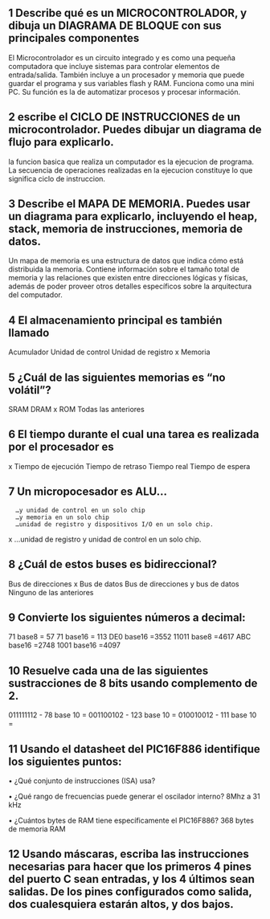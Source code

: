 ## 1 Describe qué es un MICROCONTROLADOR, y dibuja un DIAGRAMA DE BLOQUE con sus principales componentes
 El Microcontrolador es un circuito integrado y es como una pequeña computadora que incluye sistemas para controlar elementos de entrada/salida. También incluye a un procesador y  memoria que puede guardar el programa y sus variables flash y RAM.  Funciona como una mini PC. Su función es la de automatizar procesos y procesar información.

## 2 escribe el CICLO DE INSTRUCCIONES de un microcontrolador. Puedes dibujar un diagrama de flujo para explicarlo.
la funcion basica que realiza un computador es la ejecucion de programa. La secuencia de operaciones realizadas en la ejecucion constituye lo que significa ciclo de instruccion.
## 3 Describe el MAPA DE MEMORIA. Puedes usar un diagrama para explicarlo, incluyendo el heap, stack, memoria de instrucciones, memoria de datos.
Un mapa de memoria  es una estructura de datos  que indica cómo está distribuida la memoria. Contiene información sobre el tamaño total de memoria y las relaciones que existen entre direcciones lógicas y físicas, además de poder proveer otros detalles específicos sobre la arquitectura del computador.
## 4 El almacenamiento principal es también llamado

 Acumulador
  Unidad de control
  Unidad de registro
 x Memoria
 ## 5 ¿Cuál de las siguientes memorias es “no volátil”?

  SRAM
  DRAM
 x ROM
  Todas las anteriores
 ## 6 El tiempo durante el cual una tarea es realizada por el procesador es
x Tiempo de ejecución
 Tiempo de retraso
 Tiempo real
 Tiempo de espera
 ## 7 Un micropocesador es ALU…
	  …y unidad de control en un solo chip
	  …y memoria en un solo chip
	  …unidad de registro y dispositivos I/O en un solo chip.
x 	  …unidad de registro y unidad de control en un solo chip.
## 8 ¿Cuál de estos buses es bidireccional?

   Bus de direcciones
 x Bus de datos
   Bus de direcciones y bus de datos
   Ninguno de las anteriores

## 9 Convierte los siguientes números a decimal:
71 base8 = 57
71 base16 = 113
DE0 base16 =3552
11011 base8 =4617
ABC base16 =2748
1001 base16 =4097
## 10 Resuelve cada una de las siguientes sustracciones de 8 bits usando complemento de 2.
011111112 - 78 base 10 = 
001100102 - 123 base 10 =
010010012 - 111 base 10 = 
## 11 Usando el datasheet del PIC16F886 identifique los siguientes puntos:
•	¿Qué conjunto de instrucciones (ISA) usa?


•	¿Qué rango de frecuencias puede generar el oscilador interno?
    8Mhz a 31 kHz
 
•	¿Cuántos bytes de RAM tiene específicamente el PIC16F886?
     368 bytes de memoria RAM

## 12  Usando máscaras, escriba las instrucciones necesarias para hacer que los primeros 4 pines del puerto C sean entradas, y los 4 últimos sean salidas. De los pines configurados como salida, dos cualesquiera estarán altos, y dos bajos.



